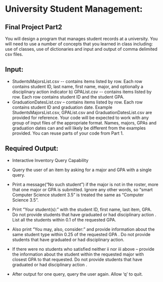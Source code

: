 # University Student Management:

## Final Project Part2
You will design a program that manages student records at a university. You will need to use a number
of concepts that you learned in class including: use of classes, use of dictionaries and input and output
of comma delimited csv files.
## Input:

- StudentsMajorsList.csv -- contains items listed by row. Each row contains student ID, last
name, first name, major, and optionally a disciplinary action indicator
b) GPAList.csv -- contains items listed by row. Each row contains student ID and the student
GPA.
- GraduationDatesList.csv – contains items listed by row. Each row contains student ID and
graduation date.
Example StudentsMajorsList.csv, GPAList.csv and GraduationDatesList.csv are provided for reference.
Your code will be expected to work with any group of input files of the appropriate format. Names,
majors, GPAs and graduation dates can and will likely be different from the examples provided.
You can reuse parts of your code from Part 1.

## Required Output:
- Interactive Inventory Query Capability
- Query the user of an item by asking for a major and GPA with a single query.

- Print a message(“No such student”) if the major is not in the roster, more that
one major or GPA is submitted. Ignore any other words, so “smart Computer
Science student 3.5” is treated the same as “Computer Science 3.5”.
- Print “Your student(s):” with the student ID, first name, last item, GPA. Do not
provide students that have graduated or had disciplinary action . List all the
students within 0.1 of the requested GPA.
- Also print “You may, also, consider:” and provide information about the same
student type within 0.25 of the requested GPA . Do not provide students that
have graduated or had disciplinary action.
- If there were no students who satisfied neither ii nor iii above – provide the
information about the student within the requested major with closest GPA to
that requested. Do not provide students that have graduated or had disciplinary
action .
- After output for one query, query the user again. Allow ‘q’ to quit.

